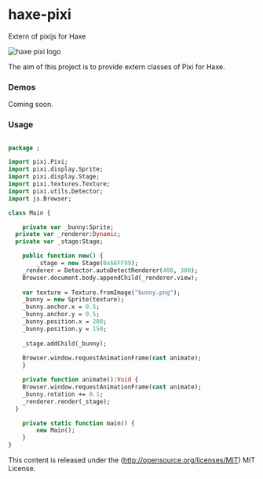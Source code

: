 haxe-pixi
=========

Extern of pixijs for Haxe

![haxe pixi logo](https://raw.githubusercontent.com/adireddy/haxe-pixi/master/logo.png)

The aim of this project is to provide extern classes of Pixi for Haxe.

### Demos ###

Coming soon.

### Usage ###

```haxe

package ;

import pixi.Pixi;
import pixi.display.Sprite;
import pixi.display.Stage;
import pixi.textures.Texture;
import pixi.utils.Detector;
import js.Browser;

class Main {

	private var _bunny:Sprite;
  private var _renderer:Dynamic;
  private var _stage:Stage;

	public function new() {
		_stage = new Stage(0x66FF99);
    _renderer = Detector.autoDetectRenderer(400, 300);
    Browser.document.body.appendChild(_renderer.view);
    
    var texture = Texture.fromImage("bunny.png");
    _bunny = new Sprite(texture);
    _bunny.anchor.x = 0.5;
    _bunny.anchor.y = 0.5;
    _bunny.position.x = 200;
    _bunny.position.y = 150;
    
    _stage.addChild(_bunny);
    
    Browser.window.requestAnimationFrame(cast animate);
	}

	private function animate():Void {
    Browser.window.requestAnimationFrame(cast animate);
    _bunny.rotation += 0.1;  
    _renderer.render(_stage);
  }

	private static function main() {
		new Main();
	}
}
```

This content is released under the (http://opensource.org/licenses/MIT) MIT License.

